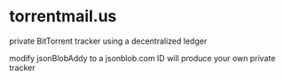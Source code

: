 # torrentmail.us
private BitTorrent tracker using a decentralized ledger

modify jsonBlobAddy to a jsonblob.com ID will produce your own private tracker


